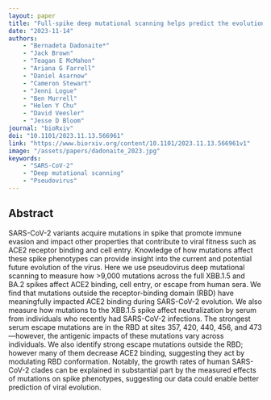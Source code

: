 ```yaml
---
layout: paper
title: "Full-spike deep mutational scanning helps predict the evolutionary success of SARS-CoV-2 clades"
date: "2023-11-14"
authors: 
    - "Bernadeta Dadonaite*"
    - "Jack Brown"
    - "Teagan E McMahon"
    - "Ariana G Farrell"
    - "Daniel Asarnow"
    - "Cameron Stewart"
    - "Jenni Logue"
    - "Ben Murrell"
    - "Helen Y Chu"
    - "David Veesler"
    - "Jesse D Bloom"
journal: "bioRxiv"
doi: "10.1101/2023.11.13.566961"
link: "https://www.biorxiv.org/content/10.1101/2023.11.13.566961v1"
image: "/assets/papers/dadonaite_2023.jpg"
keywords:
    - "SARS-CoV-2"
    - "Deep mutational scanning"
    - "Pseudovirus"
---
```


## Abstract

SARS-CoV-2 variants acquire mutations in spike that promote immune evasion and impact other properties that contribute to viral fitness such as ACE2 receptor binding and cell entry. Knowledge of how mutations affect these spike phenotypes can provide insight into the current and potential future evolution of the virus. Here we use pseudovirus deep mutational scanning to measure how >9,000 mutations across the full XBB.1.5 and BA.2 spikes affect ACE2 binding, cell entry, or escape from human sera. We find that mutations outside the receptor-binding domain (RBD) have meaningfully impacted ACE2 binding during SARS-CoV-2 evolution. We also measure how mutations to the XBB.1.5 spike affect neutralization by serum from individuals who recently had SARS-CoV-2 infections. The strongest serum escape mutations are in the RBD at sites 357, 420, 440, 456, and 473—however, the antigenic impacts of these mutations vary across individuals. We also identify strong escape mutations outside the RBD; however many of them decrease ACE2 binding, suggesting they act by modulating RBD conformation. Notably, the growth rates of human SARS-CoV-2 clades can be explained in substantial part by the measured effects of mutations on spike phenotypes, suggesting our data could enable better prediction of viral evolution.
